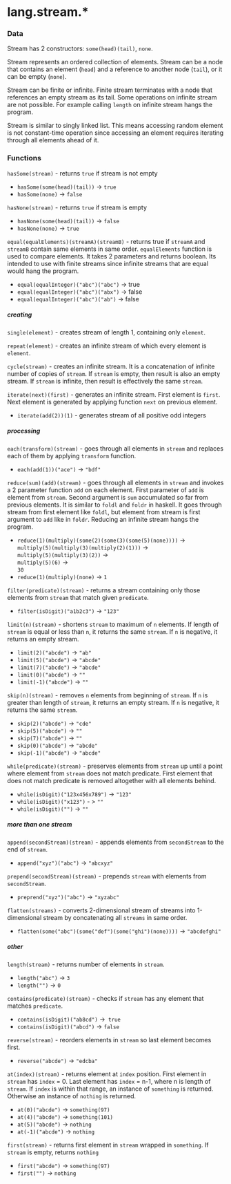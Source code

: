 # lang.stream.* #

### Data ###

Stream has 2 constructors: `some(head)(tail)`, `none`.

Stream represents an ordered collection of elements. Stream can be a node that contains an element (`head`) and a reference to another node (`tail`), or it can be empty (`none`).

Stream can be finite or infinite. Finite stream terminates with a node that references an empty stream as its tail. Some operations on infinite stream are not possible. For example calling `length` on infinite stream hangs the program.

Stream is similar to singly linked list. This means accessing random element is not constant-time operation since accessing an element requires iterating through all elements ahead of it.

### Functions ###

`hasSome(stream)` - returns `true` if stream is not empty
   - `hasSome(some(head)(tail))` -> `true`
   - `hasSome(none)` -> `false`

`hasNone(stream)` - returns `true` if stream is empty
   - `hasNone(some(head)(tail))` -> `false`
   - `hasNone(none)` -> `true`

`equal(equalElements)(streamA)(streamB)` - returns true if `streamA` and `streamB` contain same elements in same order. `equalElements` function is used to compare elements. It takes 2 parameters and returns boolean. Its intended to use with finite streams since infinite streams that are equal would hang the program.
   - `equal(equalInteger)("abc")("abc")` -> true
   - `equal(equalInteger)("abc")("abx")` -> false
   - `equal(equalInteger)("abc")("ab")` -> false

##### creating #####

`single(element)` - creates stream of length 1, containing only `element`.

`repeat(element)` - creates an infinite stream of which every element is `element`.

`cycle(stream)` - creates an infinite stream. It is a concatenation of infinite number of copies of `stream`. If `stream` is empty, then result is also an empty stream. If `stream` is infinite, then result is effectively the same `stream`.

`iterate(next)(first)` - generates an infinite stream. First element is `first`. Next element is generated by applying function `next` on previous element.
   - `iterate(add(2))(1)` - generates stream of all positive odd integers 

##### processing #####

`each(transform)(stream)` - goes through all elements in `stream` and replaces each of them by applying `transform` function.
   - `each(add(1))("ace")` -> `"bdf"`

`reduce(sum)(add)(stream)` - goes through all elements in `stream` and invokes a 2 parameter function `add` on each element. First parameter of `add` is element from `stream`. Second argument is `sum` accumulated so far from previous elements. It is similar to `foldl` and `foldr` in haskell. It goes through stream from first element like `foldl`, but element from stream is first argument to `add` like in `foldr`. Reducing an infinite stream hangs the program.
   - `reduce(1)(multiply)(some(2)(some(3)(some(5)(none))))` ->  
     `multiply(5)(multiply(3)(multiply(2)(1)))` ->  
     `multiply(5)(multiply(3)(2))` ->  
     `multiply(5)(6)` ->  
     `30`
   - `reduce(1)(multiply)(none)` -> `1`

`filter(predicate)(stream)` - returns a stream containing only those elements from `stream` that match given `predicate`.
   - `filter(isDigit)("a1b2c3")` -> `"123"`

`limit(n)(stream)` - shortens `stream` to maximum of `n` elements. If length of `stream` is equal or less than `n`, it returns the same `stream`. If `n` is negative, it returns an empty stream.
   - `limit(2)("abcde")` -> `"ab"`
   - `limit(5)("abcde")` -> `"abcde"`
   - `limit(7)("abcde")` -> `"abcde"`
   - `limit(0)("abcde")` -> `""`
   - `limit(-1)("abcde")` -> `""`

`skip(n)(stream)` - removes `n` elements from beginning of `stream`. If `n` is greater than length of `stream`, it returns an empty stream. If `n` is negative, it returns the same `stream`.
   - `skip(2)("abcde")` -> `"cde"`
   - `skip(5)("abcde")` -> `""`
   - `skip(7)("abcde")` -> `""`
   - `skip(0)("abcde")` -> `"abcde"`
   - `skip(-1)("abcde")` -> `"abcde"`

`while(predicate)(stream)` - preserves elements from `stream` up until a point where element from `stream` does not match predicate. First element that does not match predicate is removed altogether with all elements behind.
   - `while(isDigit)("123x456x789")` -> `"123"`
   - `while(isDigit)("x123")` - > `"" `
   - `while(isDigit)("")` -> `""`

##### more than one stream #####

`append(secondStream)(stream)` - appends elements from `secondStream` to the end of `stream`.
   - `append("xyz")("abc")` -> `"abcxyz"`

`prepend(secondStream)(stream)` - prepends `stream` with elements from `secondStream`.
   - `preprend("xyz")("abc")` -> `"xyzabc"`

`flatten(streams)` - converts 2-dimensional stream of streams into 1-dimensional stream by concatenating all `streams` in same order.
   - `flatten(some("abc")(some("def")(some("ghi")(none))))` -> `"abcdefghi"`

##### other #####

`length(stream)` - returns number of elements in `stream`.
   - `length("abc")` -> `3`
   - `length("")` -> `0`


`contains(predicate)(stream)` - checks if `stream` has any element that matches `predicate`.
   - `contains(isDigit)("ab8cd")` ->` true`
   - `contains(isDigit)("abcd")` -> `false`

`reverse(stream)` - reorders elements in `stream` so last element becomes first.
   - `reverse("abcde")` -> `"edcba"`

 `at(index)(stream)` - returns element at `index` position. First element in `stream` has `index` = 0. Last element has `index` = n-1, where n is length of `stream`. If `index` is within that range, an instance of `something` is returned. Otherwise an instance of `nothing` is returned.
   - `at(0)("abcde")` -> `something(97)`
   - `at(4)("abcde")` -> `something(101)`
   - `at(5)("abcde")` -> `nothing`
   - `at(-1)("abcde")` -> `nothing`

`first(stream)` - returns first element in `stream` wrapped in `something`. If `stream` is empty, returns `nothing`
   - `first("abcde")` -> `something(97)`
   - `first("")` -> `nothing`
